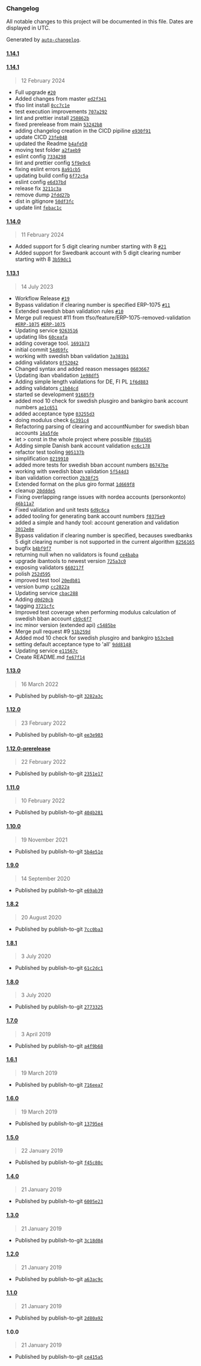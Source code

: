 ### Changelog

All notable changes to this project will be documented in this file. Dates are displayed in UTC.

Generated by [`auto-changelog`](https://github.com/CookPete/auto-changelog).

#### [1.14.1](https://github.com/tfso/njs-tfso-bankaccount-validation/compare/1.14.1...1.14.1)

#### [1.14.1](https://github.com/tfso/njs-tfso-bankaccount-validation/compare/1.14.0...1.14.1)

> 12 February 2024

-   Full upgrade [`#20`](https://github.com/tfso/njs-tfso-bankaccount-validation/pull/20)
-   Added changes from master [`ed2f341`](https://github.com/tfso/njs-tfso-bankaccount-validation/commit/ed2f341aae6be5824b760c21336680427508d6c3)
-   tfso lint install [`0cc7c1e`](https://github.com/tfso/njs-tfso-bankaccount-validation/commit/0cc7c1ee59db4c344e7285a9df8eb475a6498fbb)
-   test execution improvements [`707a292`](https://github.com/tfso/njs-tfso-bankaccount-validation/commit/707a29273549f8f661ae9e5bf7ff3517b4ef15cf)
-   lint and prettier install [`250862b`](https://github.com/tfso/njs-tfso-bankaccount-validation/commit/250862ba6446fdfe2869c85699baa0088bcedbbf)
-   fixed prerelease from main [`53242b8`](https://github.com/tfso/njs-tfso-bankaccount-validation/commit/53242b8ec0dbab13acf7384fbb577fea15432675)
-   adding changelog creation in the CICD pipiline [`e930f91`](https://github.com/tfso/njs-tfso-bankaccount-validation/commit/e930f91b0649d795ed60251a68de689881330d4e)
-   update CICD [`23fe048`](https://github.com/tfso/njs-tfso-bankaccount-validation/commit/23fe048df1a18dbe49390aae7865177d9f8bc579)
-   updated the Readme [`b4afe50`](https://github.com/tfso/njs-tfso-bankaccount-validation/commit/b4afe50f49f1a064bbceba364e182b49453a7259)
-   moving test folder [`a2faeb9`](https://github.com/tfso/njs-tfso-bankaccount-validation/commit/a2faeb97900c0902c3b095f2d4c8ec125b37d525)
-   eslint config [`7334298`](https://github.com/tfso/njs-tfso-bankaccount-validation/commit/7334298e650eaf964a499d89a13715ce7e32d495)
-   lint and prettier config [`5f9e9c6`](https://github.com/tfso/njs-tfso-bankaccount-validation/commit/5f9e9c69dc6394c08accca549d424e06758e4009)
-   fixing eslint errors [`8a91cb5`](https://github.com/tfso/njs-tfso-bankaccount-validation/commit/8a91cb5d1ea38f6a72ca41f1399a74f6b1f22723)
-   updating build config [`6f72c5a`](https://github.com/tfso/njs-tfso-bankaccount-validation/commit/6f72c5a1ac836c2665780630a08378694654e6aa)
-   eslint config [`e6d37bd`](https://github.com/tfso/njs-tfso-bankaccount-validation/commit/e6d37bd9a7fc5289a3bd840d085c2d15e2552e8e)
-   release fix [`3211c3a`](https://github.com/tfso/njs-tfso-bankaccount-validation/commit/3211c3a721df90b46488056e107ff1cbf796e8db)
-   remove dump [`2fdd27b`](https://github.com/tfso/njs-tfso-bankaccount-validation/commit/2fdd27b7bf8fc48006a56ed3c5743d37a1cd0295)
-   dist in gitignore [`50df3fc`](https://github.com/tfso/njs-tfso-bankaccount-validation/commit/50df3fc343e0b118b05f05270a459eb28664f0fa)
-   update lint [`febac1c`](https://github.com/tfso/njs-tfso-bankaccount-validation/commit/febac1ca4fe22ef8112b599c09f7b9b7c6590633)

#### [1.14.0](https://github.com/tfso/njs-tfso-bankaccount-validation/compare/1.13.1...1.14.0)

> 11 February 2024

-   Added support for 5 digit clearing number starting with 8 [`#21`](https://github.com/tfso/njs-tfso-bankaccount-validation/pull/21)
-   Added support for Swedbank account with 5 digit clearing number starting with 8 [`3b59dc1`](https://github.com/tfso/njs-tfso-bankaccount-validation/commit/3b59dc1834f349ee3a2b04477e2a5b74d65a5cac)

#### [1.13.1](https://github.com/tfso/njs-tfso-bankaccount-validation/compare/1.13.0...1.13.1)

> 14 July 2023

-   Workflow Release [`#19`](https://github.com/tfso/njs-tfso-bankaccount-validation/pull/19)
-   Bypass validation if clearing number is specified ERP-1075 [`#11`](https://github.com/tfso/njs-tfso-bankaccount-validation/pull/11)
-   Extended swedish bban validation rules [`#10`](https://github.com/tfso/njs-tfso-bankaccount-validation/pull/10)
-   Merge pull request #11 from tfso/feature/ERP-1075-removed-validation [`#ERP-1075`](https://24so.atlassian.net/browse/ERP-1075) [`#ERP-1075`](https://24so.atlassian.net/browse/ERP-1075)
-   Updating service [`9263516`](https://github.com/tfso/njs-tfso-bankaccount-validation/commit/9263516306f3dbba31b2918d9392fffabb5ee65c)
-   updating libs [`60ceafa`](https://github.com/tfso/njs-tfso-bankaccount-validation/commit/60ceafa0177028fe5c9d5a864f4da32f80d3cfb5)
-   adding coverage tool. [`1691b73`](https://github.com/tfso/njs-tfso-bankaccount-validation/commit/1691b73593fa3906846786db02b4f915f14b801a)
-   initial commit [`54d69fc`](https://github.com/tfso/njs-tfso-bankaccount-validation/commit/54d69fc9798aec91f5869fe1ba48690b6fb9afc8)
-   working with swedish bban validation [`3a381b1`](https://github.com/tfso/njs-tfso-bankaccount-validation/commit/3a381b1a46a574c69686178cef09ab7c6237c480)
-   adding validators [`0f52042`](https://github.com/tfso/njs-tfso-bankaccount-validation/commit/0f5204252c15aab74ea700957bc47eff603caafe)
-   Changed syntax and added reason messages [`0603667`](https://github.com/tfso/njs-tfso-bankaccount-validation/commit/060366795250f25a6af51fa7146de7ba3c83a6b2)
-   Updating iban vbalidation [`1e98df5`](https://github.com/tfso/njs-tfso-bankaccount-validation/commit/1e98df5e6722ebb73d5543cbafcd5acb419b0b63)
-   Adding simple length validations for DE, FI PL [`1f6d883`](https://github.com/tfso/njs-tfso-bankaccount-validation/commit/1f6d883549af2954e11a6938926a3c9eec2acef0)
-   adding validators [`c1b04cd`](https://github.com/tfso/njs-tfso-bankaccount-validation/commit/c1b04cdbce7f7c70c35e86cda4f14a202a67ba89)
-   started se development [`91685f9`](https://github.com/tfso/njs-tfso-bankaccount-validation/commit/91685f91d65fbd57ea5f323392e254f619236746)
-   added mod 10 check for swedish plusgiro and bankgiro bank account numbers [`ae1c651`](https://github.com/tfso/njs-tfso-bankaccount-validation/commit/ae1c6517b77a7f8624e66e10b18849310c13c0c0)
-   added acceptance type [`03255d3`](https://github.com/tfso/njs-tfso-bankaccount-validation/commit/03255d324248e775c46cf482d55ae5e1df453aba)
-   doing modulus check [`6c391c4`](https://github.com/tfso/njs-tfso-bankaccount-validation/commit/6c391c4177d737c2422d1b069b1487b155c2f4a9)
-   Refactoring parsing of clearing and accountNumber for swedish bban accounts [`14a5fde`](https://github.com/tfso/njs-tfso-bankaccount-validation/commit/14a5fded75e951771ff4db75fee5e20624c95bfb)
-   let &gt; const in the whole project where possible [`f9ba585`](https://github.com/tfso/njs-tfso-bankaccount-validation/commit/f9ba585020a4ce4ca3e592968f43123a154d095c)
-   Adding simple Danish bank account validation [`ec6c178`](https://github.com/tfso/njs-tfso-bankaccount-validation/commit/ec6c1782664b32846f5ac61b8fd3085dceb859a4)
-   refactor test tooling [`905137b`](https://github.com/tfso/njs-tfso-bankaccount-validation/commit/905137b783253223b064a125d2800c0b27d5efc1)
-   simplification [`0219910`](https://github.com/tfso/njs-tfso-bankaccount-validation/commit/02199101e7dc15dfa8dfc058bd6f4bc0756a9c5b)
-   added more tests for swedish bban account numbers [`86747be`](https://github.com/tfso/njs-tfso-bankaccount-validation/commit/86747be8541bf383b365da9ee5823770a4539d52)
-   working with swedish bban validation [`5f544d3`](https://github.com/tfso/njs-tfso-bankaccount-validation/commit/5f544d3e2a367e268cf5dede39a61e1ff51ac62e)
-   iban validation correction [`2b38f25`](https://github.com/tfso/njs-tfso-bankaccount-validation/commit/2b38f25fc3bc89d49069b3895b3abf6937e6e0f2)
-   Extended format on the plus giro format [`1d669f8`](https://github.com/tfso/njs-tfso-bankaccount-validation/commit/1d669f87f54f378d2645ec8b0f0c431e400ff269)
-   cleanup [`20ddde5`](https://github.com/tfso/njs-tfso-bankaccount-validation/commit/20ddde54a15c96a26b9f174dac4142812b8bcac5)
-   Fixing overlapping range issues with nordea accounts (personkonto) [`46b11a7`](https://github.com/tfso/njs-tfso-bankaccount-validation/commit/46b11a775f9af997116acb963b9ee6dcade7e117)
-   Fixed validation and unit tests [`6d9c6ca`](https://github.com/tfso/njs-tfso-bankaccount-validation/commit/6d9c6ca4e55b120e5a58d07c9bfad5f9e4fd64d0)
-   added tooling for generating bank account numbers [`f0375e9`](https://github.com/tfso/njs-tfso-bankaccount-validation/commit/f0375e9e8196dbf2f73f21c891f0dec3b406f64e)
-   added a simple and handy tool: account generation and validation [`3012e8e`](https://github.com/tfso/njs-tfso-bankaccount-validation/commit/3012e8eef397dbcd9bd0ed314aecc554f9b91d9c)
-   Bypass validation if clearing number is specified, becauses swedbanks 5 digit clearing number is not supported in the current algorithm [`8256165`](https://github.com/tfso/njs-tfso-bankaccount-validation/commit/8256165284059bb8c0b898c3b0688a935b93f2ba)
-   bugfix [`b4bf9f7`](https://github.com/tfso/njs-tfso-bankaccount-validation/commit/b4bf9f77e8526a7ad3c7a85c946be5781c37ea9c)
-   returning null when no validators is found [`ce4baba`](https://github.com/tfso/njs-tfso-bankaccount-validation/commit/ce4babaeeed24d29263fabb158bf5e89ecc6fdaf)
-   upgrade ibantools to newest version [`725a3c0`](https://github.com/tfso/njs-tfso-bankaccount-validation/commit/725a3c05d859c79030aff7d6308630367c13de1d)
-   exposing validators [`660217f`](https://github.com/tfso/njs-tfso-bankaccount-validation/commit/660217f31f72aaae5e33baa210b76deb68b0ae23)
-   polish [`252d595`](https://github.com/tfso/njs-tfso-bankaccount-validation/commit/252d5955da9cc525ec2e351cf277c1e11b901c97)
-   improved test tool [`20edb81`](https://github.com/tfso/njs-tfso-bankaccount-validation/commit/20edb8132c0fe7ce0655d06fa7e83ee16dbb1f6f)
-   version bump [`cc2822a`](https://github.com/tfso/njs-tfso-bankaccount-validation/commit/cc2822af10614a0d882dc45a893e602132ad7d78)
-   Updating service [`cbac288`](https://github.com/tfso/njs-tfso-bankaccount-validation/commit/cbac2886f4159fb8d071acf2ff53a2988b281c0a)
-   Adding [`d0d20cb`](https://github.com/tfso/njs-tfso-bankaccount-validation/commit/d0d20cbc1ff884046affbf68ec0537973aafc803)
-   tagging [`3721cfc`](https://github.com/tfso/njs-tfso-bankaccount-validation/commit/3721cfcb82f09826523e8b66f5009d6164c75992)
-   Improved test coverage when performing modulus calculation of swedish bban account [`cb9c6f7`](https://github.com/tfso/njs-tfso-bankaccount-validation/commit/cb9c6f775486a4b30f3ac114496c820efa27fb67)
-   inc minor version (extended api) [`c5485be`](https://github.com/tfso/njs-tfso-bankaccount-validation/commit/c5485be13f88e906f9598c9dcbc5358e8666cafe)
-   Merge pull request #9 [`51b259d`](https://github.com/tfso/njs-tfso-bankaccount-validation/commit/51b259ddadbb49148fd1aa58faeaa178ebaec6fe)
-   Added mod 10 check for swedish plusgiro and bankgiro [`b53cbe8`](https://github.com/tfso/njs-tfso-bankaccount-validation/commit/b53cbe87a66ebfa350ec99ace97b83026ba1c11e)
-   setting default acceptance type to 'all' [`9dd8148`](https://github.com/tfso/njs-tfso-bankaccount-validation/commit/9dd81486c2831fec8c80ccfa925e34c099606470)
-   Updating service [`e11567c`](https://github.com/tfso/njs-tfso-bankaccount-validation/commit/e11567ca99e52830db52defbb243f95a5be1619c)
-   Create README.md [`fe67f14`](https://github.com/tfso/njs-tfso-bankaccount-validation/commit/fe67f14c8bf527de5a55ee6a3154fc5dae97c83a)

#### [1.13.0](https://github.com/tfso/njs-tfso-bankaccount-validation/compare/1.12.0...1.13.0)

> 16 March 2022

-   Published by publish-to-git [`3282a3c`](https://github.com/tfso/njs-tfso-bankaccount-validation/commit/3282a3c3048b5432c55eb065ec208eec8a7f81ad)

#### [1.12.0](https://github.com/tfso/njs-tfso-bankaccount-validation/compare/1.12.0-prerelease...1.12.0)

> 23 February 2022

-   Published by publish-to-git [`ee3e903`](https://github.com/tfso/njs-tfso-bankaccount-validation/commit/ee3e90335c26b1502345388e546b747830275486)

#### [1.12.0-prerelease](https://github.com/tfso/njs-tfso-bankaccount-validation/compare/1.11.0...1.12.0-prerelease)

> 22 February 2022

-   Published by publish-to-git [`2351e17`](https://github.com/tfso/njs-tfso-bankaccount-validation/commit/2351e1769ff8866aaa63e4d606f790688d0ca03f)

#### [1.11.0](https://github.com/tfso/njs-tfso-bankaccount-validation/compare/1.10.0...1.11.0)

> 10 February 2022

-   Published by publish-to-git [`404b281`](https://github.com/tfso/njs-tfso-bankaccount-validation/commit/404b281f5f97e2e9ec84bbb42a3a86cef330899e)

#### [1.10.0](https://github.com/tfso/njs-tfso-bankaccount-validation/compare/1.9.0...1.10.0)

> 19 November 2021

-   Published by publish-to-git [`5b4e51e`](https://github.com/tfso/njs-tfso-bankaccount-validation/commit/5b4e51ea9a643ff8eb33c5c1a2d31e812c8788a1)

#### [1.9.0](https://github.com/tfso/njs-tfso-bankaccount-validation/compare/1.8.2...1.9.0)

> 14 September 2020

-   Published by publish-to-git [`e69ab39`](https://github.com/tfso/njs-tfso-bankaccount-validation/commit/e69ab39f83c955a02216c31a784d9ad0095b143a)

#### [1.8.2](https://github.com/tfso/njs-tfso-bankaccount-validation/compare/1.8.1...1.8.2)

> 20 August 2020

-   Published by publish-to-git [`7cc0ba3`](https://github.com/tfso/njs-tfso-bankaccount-validation/commit/7cc0ba3f9fb56f1ed25cc3192add87429f32a671)

#### [1.8.1](https://github.com/tfso/njs-tfso-bankaccount-validation/compare/1.8.0...1.8.1)

> 3 July 2020

-   Published by publish-to-git [`61c2dc1`](https://github.com/tfso/njs-tfso-bankaccount-validation/commit/61c2dc14ac298d59ccda25bf086fd86ac1ffce3d)

#### [1.8.0](https://github.com/tfso/njs-tfso-bankaccount-validation/compare/1.7.0...1.8.0)

> 3 July 2020

-   Published by publish-to-git [`2773325`](https://github.com/tfso/njs-tfso-bankaccount-validation/commit/27733252ad54f84d61a47b4ad555eb8a9bff2d34)

#### [1.7.0](https://github.com/tfso/njs-tfso-bankaccount-validation/compare/1.6.1...1.7.0)

> 3 April 2019

-   Published by publish-to-git [`a4f9b68`](https://github.com/tfso/njs-tfso-bankaccount-validation/commit/a4f9b68d25fe859710ac0188308fe9621565bb44)

#### [1.6.1](https://github.com/tfso/njs-tfso-bankaccount-validation/compare/1.6.0...1.6.1)

> 19 March 2019

-   Published by publish-to-git [`716eea7`](https://github.com/tfso/njs-tfso-bankaccount-validation/commit/716eea76886d4c72335b278cbcf18727deb3c117)

#### [1.6.0](https://github.com/tfso/njs-tfso-bankaccount-validation/compare/1.5.0...1.6.0)

> 19 March 2019

-   Published by publish-to-git [`13795e4`](https://github.com/tfso/njs-tfso-bankaccount-validation/commit/13795e488ae55a297f8adcc1b97017618d36c003)

#### [1.5.0](https://github.com/tfso/njs-tfso-bankaccount-validation/compare/1.4.0...1.5.0)

> 22 January 2019

-   Published by publish-to-git [`f45c80c`](https://github.com/tfso/njs-tfso-bankaccount-validation/commit/f45c80ca8236e17dcda46d9c89e20aa9cbd06886)

#### [1.4.0](https://github.com/tfso/njs-tfso-bankaccount-validation/compare/1.3.0...1.4.0)

> 21 January 2019

-   Published by publish-to-git [`6005e23`](https://github.com/tfso/njs-tfso-bankaccount-validation/commit/6005e238ce5fc7a8b49d33a3ad420c5d6c480219)

#### [1.3.0](https://github.com/tfso/njs-tfso-bankaccount-validation/compare/1.2.0...1.3.0)

> 21 January 2019

-   Published by publish-to-git [`3c18d04`](https://github.com/tfso/njs-tfso-bankaccount-validation/commit/3c18d04d1eee5415ef3a4de5b4fe0baa41c0d8b2)

#### [1.2.0](https://github.com/tfso/njs-tfso-bankaccount-validation/compare/1.1.0...1.2.0)

> 21 January 2019

-   Published by publish-to-git [`a63ac9c`](https://github.com/tfso/njs-tfso-bankaccount-validation/commit/a63ac9c2dfa08e8f66946193892660456a7cc20c)

#### [1.1.0](https://github.com/tfso/njs-tfso-bankaccount-validation/compare/1.0.0...1.1.0)

> 21 January 2019

-   Published by publish-to-git [`2d80a92`](https://github.com/tfso/njs-tfso-bankaccount-validation/commit/2d80a9224a4d9594cfaa8a18e25df99225ede025)

#### 1.0.0

> 21 January 2019

-   Published by publish-to-git [`ce415a5`](https://github.com/tfso/njs-tfso-bankaccount-validation/commit/ce415a560751cfe5cfca8cae3d5e805d3c80dca2)
